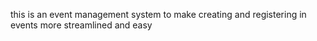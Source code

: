 this is an event management system to make creating and registering in events more streamlined and easy